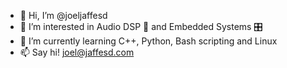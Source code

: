 - 👋 Hi, I’m @joeljaffesd
- 👀 I’m interested in Audio DSP 🎸 and Embedded Systems 🎛️
- 🌱 I’m currently learning C++, Python, Bash scripting and Linux
- 📫 Say hi! joel@jaffesd.com

<!---
joeljaffesd/joeljaffesd is a ✨ special ✨ repository because its `README.md` (this file) appears on your GitHub profile.
You can click the Preview link to take a look at your changes.
--->
